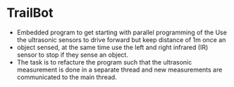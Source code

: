 # TrailBot
* Embedded program to get starting with parallel programming of the  Use the ultrasonic sensors to drive forward but keep distance of 1m once an
* object sensed, at the same time use the left and right infrared (IR) sensor to stop if they sense an object.
* The task is to refacture the program such that the ultrasonic measurement is done in a separate thread and new measurements are communicated to the main thread.
